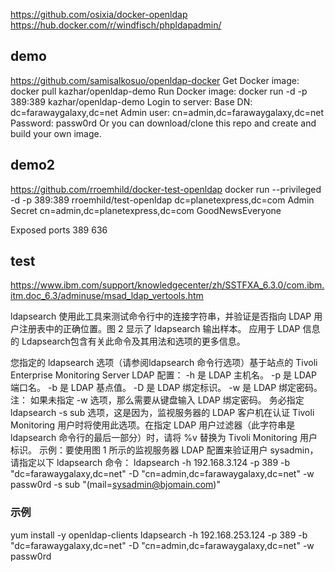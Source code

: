 https://github.com/osixia/docker-openldap
https://hub.docker.com/r/windfisch/phpldapadmin/


## demo
https://github.com/samisalkosuo/openldap-docker
Get Docker image: docker pull kazhar/openldap-demo
Run Docker image: docker run -d -p 389:389 kazhar/openldap-demo
Login to server:
Base DN: dc=farawaygalaxy,dc=net
Admin user: cn=admin,dc=farawaygalaxy,dc=net
Password: passw0rd
Or you can download/clone this repo and create and build your own image.

## demo2
https://github.com/rroemhild/docker-test-openldap
docker run --privileged -d -p 389:389 rroemhild/test-openldap
dc=planetexpress,dc=com
Admin	Secret
cn=admin,dc=planetexpress,dc=com	GoodNewsEveryone

Exposed ports
389
636


## test
https://www.ibm.com/support/knowledgecenter/zh/SSTFXA_6.3.0/com.ibm.itm.doc_6.3/adminuse/msad_ldap_vertools.htm

ldapsearch
使用此工具来测试命令行中的连接字符串，并验证是否指向 LDAP 用户注册表中的正确位置。图 2 显示了 ldapsearch 输出样本。
应用于 LDAP 信息的 Ldapsearch包含有关此命令及其用法和选项的更多信息。

您指定的 ldapsearch 选项（请参阅ldapsearch 命令行选项）基于站点的 Tivoli Enterprise Monitoring Server LDAP 配置：
-h
是 LDAP 主机名。
-p
是 LDAP 端口名。
-b
是 LDAP 基点值。
-D
是 LDAP 绑定标识。
-w
是 LDAP 绑定密码。
注：
如果未指定 -w 选项，那么需要从键盘输入 LDAP 绑定密码。
务必指定 ldapsearch -s sub 选项，这是因为，监视服务器的 LDAP 客户机在认证 Tivoli Monitoring 用户时将使用此选项。在指定 LDAP 用户过滤器（此字符串是 ldapsearch 命令行的最后一部分）时，请将 %v 替换为 Tivoli Monitoring 用户标识。
示例：要使用图 1 所示的监视服务器 LDAP 配置来验证用户 sysadmin，请指定以下 ldapsearch 命令：
ldapsearch -h 192.168.3.124 -p 389 -b "dc=farawaygalaxy,dc=net"
           -D "cn=admin,dc=farawaygalaxy,dc=net" -w passw0rd
           -s sub "(mail=sysadmin@bjomain.com)"

### 示例
 yum install -y openldap-clients
 ldapsearch -h 192.168.253.124 -p 389 -b "dc=farawaygalaxy,dc=net" -D "cn=admin,dc=farawaygalaxy,dc=net" -w passw0rd